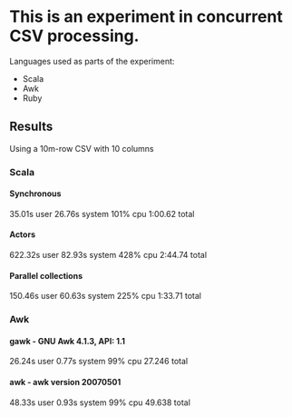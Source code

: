 # This is an experiment in concurrent CSV processing.

Languages used as parts of the experiment:

- Scala
- Awk
- Ruby

## Results

Using a 10m-row CSV with 10 columns

### Scala

#### Synchronous

35.01s user 26.76s system 101% cpu 1:00.62 total

#### Actors

622.32s user 82.93s system 428% cpu 2:44.74 total

#### Parallel collections

150.46s user 60.63s system 225% cpu 1:33.71 total

### Awk

#### gawk - GNU Awk 4.1.3, API: 1.1

26.24s user 0.77s system 99% cpu 27.246 total

#### awk - awk version 20070501

48.33s user 0.93s system 99% cpu 49.638 total


